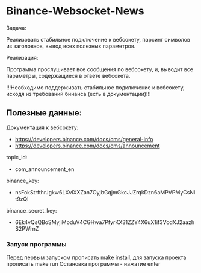 # Binance-Websocket-News
Задача:

Реализовать стабильное подключение к вебсокету, парсинг символов из заголовков, вывод всех полезных параметров.

Реализация:

Программа прослушивает все сообщения по вебсокету, и, выводит все параметры, содержащиеся в ответе вебсокета.

!!!Необходимо поддерживать стабильное подключение к вебсокету, исходя из требований бинанса (есть в документации)!!!

## Полезные данные:

Документация к вебсокету:
* https://developers.binance.com/docs/cms/general-info
* https://developers.binance.com/docs/cms/announcement

topic_id: 
* com_announcement_en

binance_key: 
* nsFokStrfthrJgkw6LXvlXXZan7OyjbGqjmGkcJJZrqkDzn6aMPVPMyCsNIt9zQl

binance_secret_key:
* 6Ek4vQsQBoSMyjiModuV4CGHwa7PfyrKX31ZZY4X6uX1if3VodXJ2aazhS2PWrnZ




### Запуск программы

Перед первым запуском прописать make install, для запуска проекта прописать make run
Остановка программы - нажатие enter
